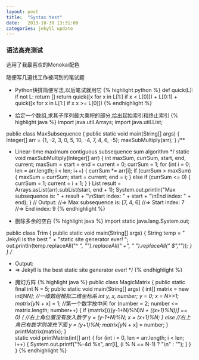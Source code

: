 ```yaml
---
layout: post
title:  "Syntax test"
date:   2013-10-30 13:31:00
categories: jekyll update
---
```


### 语法高亮测试 ###

选用了我最喜欢的Monokai配色  

随便写几道找工作被问到的笔试题  

- Python快排简便写法,以后笔试就用它
{% highlight python %}
def quick(L):
  if not L: return []
  return quick([x for x in L[1:] if x < L[0]]) + L[0:1] + \
    quick([x for x in L[1:] if x x >= L[0]])
{% endhighlight %}

  
  

- 给定一个数组,求其子序列最大乘积的部分,给出起始索引和终止索引
{% highlight java %}
import java.util.Arrays;
import java.util.List;

public class MaxSubsequence {
  public static void main(String[] args) {
    Integer[] arr = {1, -2, 3, 0, 5, 10, -4, 7, 4, 6, -5};
    maxSubMultiply(arr);
  }
  /**
   * Linear-time maximum contiguous subsequence sum algorithm
   */
  static void maxSubMultiply(Integer[] arr) {
    int maxSum, currSum, start, end, current;
    maxSum = start = end = current = 0;
    currSum = 1;
    for (int i = 0; len = arr.length; i < len; i++) {
      currSum *= arr[i];
      if (currSum > maxSum) {
        maxSum = currSum;
        start = current;
        end = i;
      } else if (currSum <= 0) {
        currSum = 1;
        current = i + 1;
      }
  }
  List<Integer> result = Arrays.asList(arr).subList(start, end + 1);
  System.out.println("Max subsequence is: " + result +
      "\nStart index: " + start + "\nEnd index: " + end);
}
// Output:
//=> Max subsequence is: [7, 4, 6]
//=> Start index: 7
//=> End index: 9
{% endhighlight %}

- 删除多余的空白
{% highlight java %}
import static java.lang.System.out;

public class Trim {
  public static void main(String[] args) {
    String temp = "    Jekyll     is    the     best  "
      + "static  site generator   ever!    ";
    out.println(temp.replaceAll("^ *", "").replaceAll(" +", " ").replaceAll(" $",""));
  }
}
/*
 *  Output:
 *  => Jekyll is the best static site generator ever!
 */
{% endhighlight %}

- 魔幻方阵
{% highlight java %}
public class MagicMatrix {
  public static final int N = 5;
  public static void main(String[] args) {
    int[] matrix = new int[N*N];  //一维数组模拟二维坐标系
    int y, x, number;
    y = 0;
    x = N>>1;
    matrix[y*N + x] = 1;    //第一个数字放中间
    for (number = 2; number <= matrix.length; number++) {
      if (matrix[(((y-1+N)%N)*N + ((x+1)%N))] == 0) {
        //右上角位置没有放入数字
        y = (y-1+N)%N;
        x = (x+1)%N;
      } else
        //右上角已有数字则填充下面
        y = (y+1)%N;
      matrix[y*N + x] = number;
    }
    printMatrix(matrix);
  }  
  static void printMatrix(int[] arr) {
    for (int i = 0, len = arr.length; i < len; i++) {
      System.out.printf("%-4d  %s", arr[i], (i % N == N-1) ? "\n" : "");
    }
  }
}
{% endhighlight %}
